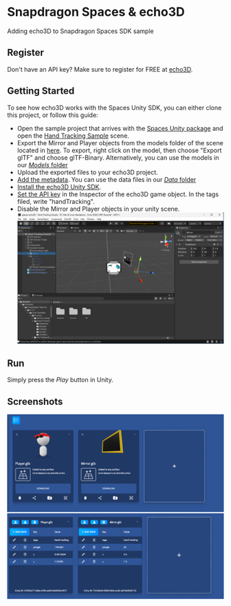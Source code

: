 # Snapdragon Spaces & echo3D

Adding echo3D to Snapdragon Spaces SDK sample

## Register
Don't have an API key? Make sure to register for FREE at [echo3D](https://console.echo3D.co/#/auth/register).

## Getting Started
To see how echo3D works with the Spaces Unity SDK, you can either clone this project, or follow this guide:
* Open the sample project that arrives with the [Spaces Unity package](https://docs.spaces.qualcomm.com/unity/setup/SetupGuideUnity.html) and open the [Hand Tracking Sample](https://docs.spaces.qualcomm.com/unity/samples/HandTrackingSample.html) scene.
* Export the Mirror and Player objects from the models folder of the scene located in [here](/Assets/Samples/Snapdragon%20Spaces/0.7.0/Core%20Samples/Scenes/Hand%20Tracking%20Sample/Models). To export, right click on the model, then choose "Export glTF" and choose glTF-Binary. Alternatively, you can use the models in our [_Models_ folder](/Models/)
* Upload the exported files to your echo3D project.
* [Add the metadata](https://docs.echo3D.co/web-console/manage-pages/data-page/how-to-add-data#adding-metadata). You can use the data files in our [_Data_ folder](/Data/)
* [Install the echo3D Unity SDK](https://docs.echo3D.co/unity/installation).
* [Set the API key](https://docs.echo3D.co/unity/using-the-sdk) in the Inspector of the echo3D game object. In the tags filed, write "handTracking".
* Disable the Mirror and Player objects in your unity scene.<br>
![Mirror Disable](/Screenshots/Unity-spaces%20sample-%20no%20models.png)

## Run
Simply press the _Play_ button in Unity.

## Screenshots
![echo3D Models](/Screenshots/echo3D-console.png)
![echo3D Additional Data](/Screenshots/echo3D-additional%20data.png)
